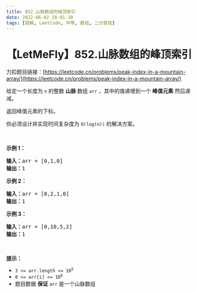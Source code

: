 ```yaml
---
title: 852.山脉数组的峰顶索引
date: 2022-06-02 20-01-10
tags: [题解, LeetCode, 中等, 数组, 二分查找]
---
```


# 【LetMeFly】852.山脉数组的峰顶索引

力扣题目链接：[https://leetcode.cn/problems/peak-index-in-a-mountain-array/](https://leetcode.cn/problems/peak-index-in-a-mountain-array/)

<p>给定一个长度为&nbsp;<code>n</code>&nbsp;的整数 <strong>山脉&nbsp;</strong>数组&nbsp;<code>arr</code>&nbsp;，其中的值递增到一个&nbsp;<strong>峰值元素</strong>&nbsp;然后递减。</p>

<p>返回峰值元素的下标。</p>

<p>你必须设计并实现时间复杂度为 <code>O(log(n))</code> 的解决方案。</p>

<p>&nbsp;</p>

<p><strong>示例 1：</strong></p>

<pre>
<strong>输入：</strong>arr = [0,1,0]
<strong>输出：</strong>1
</pre>

<p><strong>示例 2：</strong></p>

<pre>
<strong>输入：</strong>arr = [0,2,1,0]
<strong>输出：</strong>1
</pre>

<p><strong>示例 3：</strong></p>

<pre>
<strong>输入：</strong>arr = [0,10,5,2]
<strong>输出：</strong>1
</pre>

<p>&nbsp;</p>

<p><strong>提示：</strong></p>

<ul>
	<li><code>3 &lt;= arr.length &lt;= 10<sup>5</sup></code></li>
	<li><code>0 &lt;= arr[i] &lt;= 10<sup>6</sup></code></li>
	<li>题目数据 <strong>保证</strong> <code>arr</code> 是一个山脉数组</li>
</ul>


    